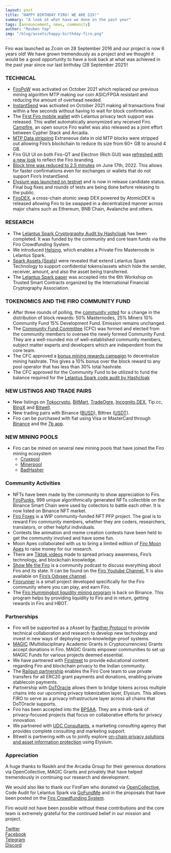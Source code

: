 ```yaml
---
layout: post
title: "HAPPY BIRTHDAY FIRO! WE ARE SIX!"
summary: "A look at what have we done in the past year"
tags: [announcement, news, community]
author: "Reuben Yap"
img: "/blog/assets/happy-birthday-firo.png"
---
```

Firo was launched as Zcoin on 28 September 2016 and our project is now 6 years old! We have grown tremendously as a project and we thought it would be a good opportunity to have a look back at what was achieved in the past year since our last birthday (28 September 2021)!  

### TECHNICAL  

* [FiroPoW](https://firo.org/2021/10/01/firopow-and-instantsend-release.html) was activated on October 2021 which replaced our previous mining algorithm MTP making our coin ASIC/FPGA resistant and reducing the amount of overhead needed.
* [InstantSend](https://firo.org/2021/10/01/firopow-and-instantsend-release.html) was activated on October 2021 making all transactions final within a few seconds without having to wait for block confirmation.
* The [First Firo mobile wallet](https://firo.org/2021/12/16/firo-mobile-wallet-release-with-lelantus.html) with Lelantus privacy tech support was released. This wallet automatically anonymized any received Firo. [Campfire](https://firo.org/2022/03/01/campfire-firo-wallet.html), an open source Firo wallet was also released as a joint effort between Cypher Stack and Arcadia.
* [MTP Data stripping](https://firo.org/2021/12/19/mtp-stripping-live-on-firo.html) Extraneous data in old MTP blocks were stripped out allowing Firo’s blockchain to reduce its size from 60+ GB to around 4 GB. 
* Firo GUI UI on both Firo-QT and Electron (Rich GUI) was [refreshed with a new look](https://firo.org/2021/12/17/firo-wallet-gui-refresh.html) to reflect the Firo branding.
* [Block time was reduced to 2.5 minutes](https://firo.org/2022/05/08/firo-upcoming-tokenomics-change.html) on June 17th, 2022. This allows for faster confirmations even for exchanges or wallets that do not support Firo’s InstantSend.
* [Elysium was launched on testnet](https://firo.org/2021/12/22/elysium-testnet-and-gui.html) and is now in release candidate status. Final bug fixes and rounds of tests are being done before releasing to the public.
* [FiroDEX](https://firo.org/2022/02/22/firodex-released.html), a cross-chain atomic swap DEX powered by AtomicDEX is released allowing Firo to be swapped in a decentralized manner across major chains such as Ethereum, BNB Chain, Avalanche and others.

### RESEARCH  

* The [Lelantus Spark Cryptography Audit by Hashcloak](https://firo.org/2022/01/04/lelantus-spark-audit-complete.html) has been completed. It was funded by the community and core team funds via the Firo Crowdfunding System.
* We introduced [Helsing](https://firo.org/2022/01/28/helsing-private-firo-masternode.html), which enables a Private Firo Masternode in Lelantus Spark.
* [Spark Assets (Spats)](https://firo.org/2022/03/07/spats-confidential-assets-lelantus-spark.html) were revealed that extend Lelantus Spark Technology to support confidential tokens/assets which hide the sender, receiver, amount, and also the asset being transferred.
* The [Lelantus Spark paper](https://eprint.iacr.org/2021/1173) was accepted into the 6th Workshop on Trusted Smart Contracts organized by the International Financial Cryptography Association.

### TOKENOMICS AND THE FIRO COMMUNITY FUND  

* After three rounds of polling, the [community voted](https://firo.org/2022/05/08/firo-upcoming-tokenomics-change.html) for a change in the distribution of block rewards: 50% Masternodes, 25% Miners 10% Community Fund 15% Development Fund. Emission remains unchanged.
* The [Community Fund Committee](https://firo.org/2022/07/04/community-fund-committee-elected.html) (CFC) was formed and elected from the community members to oversee the newly formed Community Fund. They are a well-rounded mix of well-established community members, subject matter experts and developers which are independent from the core team.
* The CFC approved a [bonus mining rewards campaign](https://firo.org/2022/09/10/cfc-bonus-mining-reward.html) to decentralize mining hashrate. This gives a 10% bonus over the block reward to any pool operator that has less than 30% total hashrate.
* The CFC approved for the Community Fund to be utilized to fund the balance required for the [Lelantus Spark code audit by Hashcloak](https://funding.firo.org/proposals/lelantus-spark-code-audit-proposal-by-hashcloak-mikerahq)

### NEW LISTINGS AND TRADE PAIRS  

* New listings on [Tokocrypto](https://www.tokocrypto.com/trade/FIRO_USDT), [BitMart](https://www.bitmart.com/trade/en?symbol=FIRO_USDT&layout=basic), [TradeOgre](https://tradeogre.com/exchange/BTC-FIRO), [Incognito DEX](https://we.incognito.org/t/new-coin-pools-firo-prv-firo-bnb-bsc/16188), Tip.cc, [BingX](https://bingx.com/en-us/spot/FIROUSDT/) and [Bitwell](https://www.bitwellex.com/trade/spot/FIRO_USDT).  
* New trading pairs with Binance ([BUSD](https://www.binance.com/en/trade/FIRO_BUSD)), Bittrex ([USDT](https://global.bittrex.com/trade/firo-usdt)).  
* Firo can be purchased with fiat using Visa or MasterCard through [Binance](https://www.binance.com/en/buy-sell-crypto) and the [7b app](https://sevenb.io/currencies/firo).  

### NEW MINING POOLS  

* Firo can be mined on several new mining pools that have joined the Firo mining ecosystem
    * [Cruxpool](https://cruxpool.com/firo)
    * [Minerpool](https://firo.minerpool.org/)
    * [BadHasher](https://badhasher.com/pool/Firo)

### Community Activities  

* NFTs have been made by the community to show appreciation to Firo.[ FiroPunks](https://firopunks.com/), 999 unique algorithmically generated NFTs collectible on the Binance Smart Chain were used by collectors to battle each other. It is now listed on Binance NFT market.
* [Firo Foxes](https://twitter.com/firofoxes) is a WIP community-funded NFT PFP project. The goal is to reward Firo community members, whether they are coders, researchers, translators, or other helpful individuals.
* Contests like animation and meme creation contests have been held to get the community involved and have some fun. 
* Moon Apes collaborated with us to bring a limited edition of [Firo Moon Apes](https://www.binance.com/en/nft/profile/firofox-87a0e939755ee4c399efad3152e4a009?category=created) to raise money for our research.
* There are [Tiktok videos](https://www.tiktok.com/@nina_firo) made to spread privacy awareness, Firo’s technology, and blockchain knowledge.
* [Show Me the Firo](https://www.youtube.com/playlist?list=PL7I23ljcwIJU6tASLgHRGl8HDYKiz4ZmZ) is a community podcast to discuss everything about Firo and its state. It can be found on the [Firo Youtube Channel.](https://www.youtube.com/c/Firoorg) It is also available on [Firo’s Odysee channel](https://odysee.com/@firo).
* [Firorunner](https://firorunner.com/) is a small project developed specifically for the Firo community where you can play, and earn Firo.
* The [Firo Hummingbot liquidity mining program](https://t.me/fironews/1590) is back on Binance. This program helps by providing liquidity to Firo and in return, getting rewards in Firo and HBOT.

### Partnerships 

* Firo will be supported as a zAsset by [Panther Protocol](https://blog.pantherprotocol.io/we-are-turning-up-the-heat-panther-partners-with-firo-for-privacy-research-281f5e338554/) to provide technical collaboration and research to develop new technology and invest in new ways of deploying zero-knowledge-proof systems.
* [MAGIC](https://firo.org/2021/12/18/magic-grants-firo.html) (Multidisciplinary Academic Grants in Cryptocurrencies) Grants accept donations in Firo. MAGIC Grants empower communities to set up MAGIC Funds for various projects deemed essential.
* We have partnered with [Finstreet](https://firo.org/2021/10/15/firo-finstreet.html) to provide educational content regarding Firo and blockchain privacy to the Indian community.
* The [Railgun partnership](https://t.me/fironews/1376) enables the Firo Core team to use private transfers for all ERC20 grant payments and donations, enabling private stablecoin payments.
* Partnership with [DoTOracle](https://firo.org/2022/01/18/dotoracle-partnership.html) allows them to bridge tokens across multiple chains into our upcoming privacy tokenization layer, Elysium. This allows FIRO to serve as a privacy infrastructure layer across all chains that DoTOracle supports.
* Firo has been accepted into the [BPSAA](https://www.firo.org/2022/05/28/firo-accepted-into-bpsaa.html). They are a think-tank of privacy-focused projects that focus on collaborative efforts for privacy innovation.
* We partnered with [UDC Consultants](https://twitter.com/firoorg/status/1546800283333935104), a marketing consulting agency that provides complete consulting and marketing support.
* Bitwell is partnering with us to jointly explore [on-chain privacy solutions and asset information protection](https://bitwellglobal.medium.com/bitwell-labs-and-firo-have-reached-a-strategic-cooperation-to-jointly-explore-on-chain-privacy-ebd9b9a6ab2d) using Elysium.

### Appreciation  

A huge thanks to Rasikh and the Arcadia Group for their generous donations via OpenCollective, MAGIC Grants and privately that have helped tremendously in continuing our research and development.  

We would also like to thank our FiroFam who donated via [OpenCollective](https://opencollective.com/firo), Code Audit for Lelantus Spark via [GoFundMe](https://www.gofundme.com/f/code-audit-for-lelantus-spark-in-firo) and in the proposals that have been posted on the [Firo Crowdfunding System](https://funding.firo.org/).  

Firo would not have been possible without these contributions and the core team is extremely grateful for the continued belief in our mission and project.  

[Twitter](https://twitter.com/firoorg)  
[Facebook](https://www.facebook.com/firoorg)  
[Telegram](https://t.me/firoorg)  
[Discord](https://discord.com/invite/TGZPRbRT3Y)  
